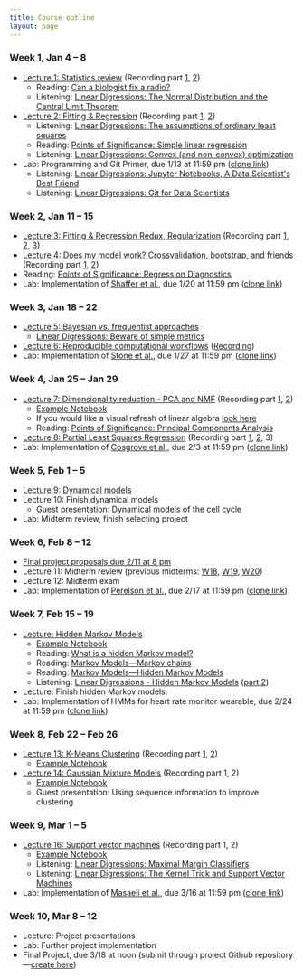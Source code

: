 ```yaml
---
title: Course outline
layout: page
---
```


### Week 1, Jan 4 – 8

- [Lecture 1: Statistics review](../public/Wk1-Lecture1.pdf) (Recording part [1](https://www.youtube.com/watch?v=9fXyIDgLiRU), [2](https://www.youtube.com/watch?v=jcLIxxLo5_A))
  - Reading: [Can a biologist fix a radio?](https://www.cell.com/cancer-cell/fulltext/S1535-6108(02)00133-2)
  - Listening: [Linear Digressions: The Normal Distribution and the Central Limit Theorem](http://lineardigressions.com/episodes/2018/12/9/the-normal-distribution-and-the-central-limit-theorem)
- [Lecture 2: Fitting & Regression](../public/Wk1-Lecture2.pdf) (Recording part [1](https://www.youtube.com/watch?v=-lG53OEl1-s), [2](https://www.youtube.com/watch?v=k0xUp8DPNIA))
  - Listening: [Linear Digressions: The assumptions of ordinary least squares](http://lineardigressions.com/episodes/2019/1/12/the-assumptions-of-ordinary-least-squares)
  - Reading: [Points of Significance: Simple linear regression](http://www.nature.com/nmeth/journal/v12/n11/full/nmeth.3627.html)
  - Listening: [Linear Digressions: Convex (and non-convex) optimization](http://lineardigressions.com/episodes/2018/12/16/convex-and-non-convex-optimization)
- Lab: Programming and Git Primer, due 1/13 at 11:59 pm ([clone link](https://classroom.github.com/a/ATvG0Eqq))
  - Listening: [Linear Digressions: Jupyter Notebooks, A Data Scientist's Best Friend](https://lineardigressions.com/episodes/2017/8/20/jupyter-notebooks-a-data-scientists-best-friend)
  - Listening: [Linear Digressions: Git for Data Scientists](https://lineardigressions.com/episodes/2018/6/3/git-for-data-scientists)

### Week 2, Jan 11 – 15

- [Lecture 3: Fitting & Regression Redux, Regularization](../public/Wk2-Lecture3.pdf) (Recording part [1](https://www.youtube.com/watch?v=J3rF6vP3tQY), [2](https://youtu.be/-jRZ7POBsrQ), [3](https://youtu.be/TRLPmD4uQYE))
- [Lecture 4: Does my model work? Crossvalidation, bootstrap, and friends](../public/Wk2-Lecture4.pdf) (Recording part [1](https://youtu.be/N4afdo1VQB0), [2](https://youtu.be/OdEGD35sO-8))
- Reading: [Points of Significance: Regression Diagnostics](https://www.nature.com/nmeth/journal/v13/n5/abs/nmeth.3854.html)
- Lab: Implementation of [Shaffer et al.](https://www.nature.com/nature/journal/v546/n7658/abs/nature22794.html), due 1/20 at 11:59 pm ([clone link](https://classroom.github.com/a/c0BONuG4))

### Week 3, Jan 18 – 22

- [Lecture 5: Bayesian vs. frequentist approaches](../public/Wk3-Lecture5.pdf)
  - [Linear Digressions: Beware of simple metrics](http://lineardigressions.com/episodes/2019/12/22/data-scientists-beware-of-simple-metrics)
- [Lecture 6: Reproducible computational workflows](../public/Wk3-Lecture6.pdf) ([Recording](https://youtu.be/Rh2SdM2_IIg))
- Lab: Implementation of [Stone et al.](http://www.sciencedirect.com/science/article/pii/S0006349501758997), due 1/27 at 11:59 pm ([clone link](https://classroom.github.com/a/WCPoBrAR))

### Week 4, Jan 25 – Jan 29

- [Lecture 7: Dimensionality reduction - PCA and NMF](../public/Wk4-Lecture7.pdf) (Recording part [1](https://youtu.be/mPuV7y5ZRfo), [2](https://youtu.be/1_43nCptm44))
  - [Example Notebook](../public/examples/PCA-NNMF.ipynb)
  - If you would like a visual refresh of linear algebra [look here](https://www.youtube.com/playlist?list=PLZHQObOWTQDPD3MizzM2xVFitgF8hE_ab)
  - Reading: [Points of Significance: Principal Components Analysis](https://www.nature.com/articles/nmeth.4346)
- [Lecture 8: Partial Least Squares Regression](../public/Wk4-Lecture8.pdf) (Recording part [1](https://youtu.be/C8lb1vnr8OQ), [2](https://youtu.be/kfDwh_elvC8), 3)
- Lab: Implementation of [Cosgrove et al.](http://pubs.rsc.org/en/Content/ArticleLanding/2010/MB/b926287c), due 2/3 at 11:59 pm ([clone link](https://classroom.github.com/a/8VbhR-Af))

### Week 5, Feb 1 – 5

- [Lecture 9: Dynamical models](../public/Wk5-Lecture09.pdf)
- Lecture 10: Finish dynamical models
  - Guest presentation: Dynamical models of the cell cycle
- Lab: Midterm review, finish selecting project

### Week 6, Feb 8 – 12

- [Final project proposals due 2/11 at 8 pm](https://ccle.ucla.edu/mod/assign/view.php?id=2701619)
- Lecture 11: Midterm review (previous midterms: [W18](../files/midterm-W18.pdf), [W19](../files/midterm-W19.pdf), [W20](../files/midterm-W20.pdf))
- Lecture 12: Midterm exam
- Lab: Implementation of [Perelson et al.](http://science.sciencemag.org/content/271/5255/1582), due 2/17 at 11:59 pm ([clone link](https://classroom.github.com/a/iCrCb3hv))


### Week 7, Feb 15 – 19

- [Lecture: Hidden Markov Models](../public/Wk5-Lecture10.pdf)
  - [Example Notebook](../public/examples/HMMs-example.ipynb)
  - Reading: [What is a hidden Markov model?](https://www.nature.com/articles/nbt1004-1315)
  - Reading: [Markov Models—Markov chains](https://www.nature.com/articles/s41592-019-0476-x)
  - Reading: [Markov Models—Hidden Markov Models](https://www.nature.com/articles/s41592-019-0532-6)
  - Listening: [Linear Digressions - Hidden Markov Models](http://lineardigressions.com/episodes/2016/2/23/introducing-hidden-markov-models-hmm-part-1) ([part 2](http://lineardigressions.com/episodes/2016/2/23/genetics-and-um-detection-hmms-part-2))
- Lecture: Finish hidden Markov models.
- Lab: Implementation of HMMs for heart rate monitor wearable, due 2/24 at 11:59 pm ([clone link](https://classroom.github.com/a/BmDiDEBQ))

### Week 8, Feb 22 – Feb 26

- [Lecture 13: K-Means Clustering](../public/Wk7-Lecture13.pdf) (Recording part [1](https://youtu.be/uj8B-_fMluE), [2](https://youtu.be/yM3JOI_s5ws))
  - [Example Notebook](../public/examples/K-Means.ipynb)
- [Lecture 14: Gaussian Mixture Models](../public/Wk7-Lecture14.pdf) (Recording part 1, 2)
  - [Example Notebook](../public/examples/Gaussian-Mixtures.ipynb)
  - Guest presentation: Using sequence information to improve clustering

### Week 9, Mar 1 – 5

- [Lecture 16: Support vector machines](../public/Wk8-Lecture16.pdf) (Recording part 1, 2)
  - [Example Notebook](../public/examples/SVMs-example.ipynb)
  - Listening: [Linear Digressions: Maximal Margin Classifiers](http://lineardigressions.com/episodes/2017/12/3/maximal-margin-classifiers)
  - Listening: [Linear Digressions: The Kernel Trick and Support Vector Machines](http://lineardigressions.com/episodes/2017/12/10/the-kernel-trick-and-support-vector-machines)
- Lab: Implementation of [Masaeli et al.](https://www.nature.com/articles/srep37863), due 3/16 at 11:59 pm ([clone link](https://classroom.github.com/a/hbaBUaC2))

### Week 10, Mar 8 – 12

- Lecture: Project presentations
- Lab: Further project implementation
- Final Project, due 3/18 at noon (submit through project Github repository—[create here](https://classroom.github.com/g/VxOH30OF))
